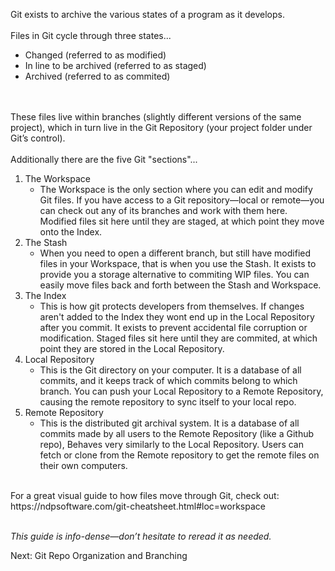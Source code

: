 Git exists to archive the various states of a program as it develops.
</br></br>
Files in Git cycle through three states...
* Changed (referred to as modified)
* In line to be archived (referred to as staged)
* Archived (referred to as commited)
  
</br></br>
These files live within branches (slightly different versions of the same project), which in turn live in the Git Repository (your project folder under Git’s control).
</br></br>
Additionally there are the five Git "sections"...
1. The Workspace
   - The Workspace is the only section where you can edit and modify Git files. If you have access to a Git repository—local or remote—you can check out any of its branches and work with them here. Modified files sit here until they are staged, at which point they move onto the Index.
2. The Stash
   - When you need to open a different branch, but still have modified files in your Workspace, that is when you use the Stash. It exists to provide you a storage alternative to commiting WIP files. You can easily move files back and forth between the Stash and Workspace.
3. The Index
   - This is how git protects developers from themselves. If changes aren't added to the Index they wont end up in the Local Repository after you commit. It exists to prevent accidental file corruption or modification. Staged files sit here until they are commited, at which point they are stored in the Local Repository.
4. Local Repository
   - This is the Git directory on your computer. It is a database of all commits, and it keeps track of which commits belong to which branch. You can push your Local Repository to a Remote Repository, causing the remote repository to sync itself to your local repo.
5. Remote Repository
   - This is the distributed git archival system. It is a database of all commits made by all users to the Remote Repository (like a Github repo), Behaves very similarly to the Local Repository. Users can fetch or clone from the Remote repository to get the remote files on their own computers.
</br>
For a great visual guide to how files move through Git, check out:</br>
https://ndpsoftware.com/git-cheatsheet.html#loc=workspace
</br></br>

*This guide is info-dense—don’t hesitate to reread it as needed.*

Next: Git Repo Organization and Branching

